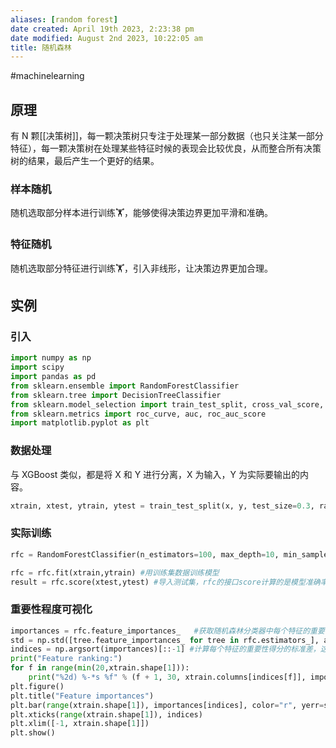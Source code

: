 ```yaml
---
aliases: [random forest]
date created: April 19th 2023, 2:23:38 pm
date modified: August 2nd 2023, 10:22:05 am
title: 随机森林
---
```

#machinelearning

## 原理
有 N 颗[[决策树]]，每一颗决策树只专注于处理某一部分数据（也只关注某一部分特征），每一颗决策树在处理某些特征时候的表现会比较优良，从而整合所有决策树的结果，最后产生一个更好的结果。

### 样本随机
随机选取部分样本进行训练🏋️，能够使得决策边界更加平滑和准确。

### 特征随机
随机选取部分特征进行训练🏋️，引入非线形，让决策边界更加合理。

## 实例
### 引入
```python
import numpy as np  
import scipy  
import pandas as pd  
from sklearn.ensemble import RandomForestClassifier  
from sklearn.tree import DecisionTreeClassifier  
from sklearn.model_selection import train_test_split, cross_val_score, GridSearchCV  
from sklearn.metrics import roc_curve, auc, roc_auc_score  
import matplotlib.pyplot as plt
```

### 数据处理
与 XGBoost 类似，都是将 X 和 Y 进行分离，X 为输入，Y 为实际要输出的内容。
```python
xtrain, xtest, ytrain, ytest = train_test_split(x, y, test_size=0.3, random_state=seed)
```

### 实际训练
```python
rfc = RandomForestClassifier(n_estimators=100, max_depth=10, min_samples_split=2, min_samples_leaf=1, random_state=42) #实例化

rfc = rfc.fit(xtrain,ytrain) #用训练集数据训练模型  
result = rfc.score(xtest,ytest) #导入测试集，rfc的接口score计算的是模型准确率accuracy
```

### 重要性程度可视化
```python
importances = rfc.feature_importances_   #获取随机森林分类器中每个特征的重要性得分，存储在`importances`数组中。
std = np.std([tree.feature_importances_ for tree in rfc.estimators_], axis=0) #计算每个特征的重要性得分的标准差，这个标准差可以反映特征重要性得分的稳定性。这里使用了随机森林中每棵树中特征重要性得分的标准差的平均值作为特征重要性得分的标准差。
indices = np.argsort(importances)[::-1] #计算每个特征的重要性得分的标准差，这个标准差可以反映特征重要性得分的稳定性。这里使用了随机森林中每棵树中特征重要性得分的标准差的平均值作为特征重要性得分的标准差。
print("Feature ranking:")  
for f in range(min(20,xtrain.shape[1])):  
	print("%2d) %-*s %f" % (f + 1, 30, xtrain.columns[indices[f]], importances[indices[f]]))# Plot the feature importances of the forest  
plt.figure()  
plt.title("Feature importances")  
plt.bar(range(xtrain.shape[1]), importances[indices], color="r", yerr=std[indices], align="center")  
plt.xticks(range(xtrain.shape[1]), indices)  
plt.xlim([-1, xtrain.shape[1]])  
plt.show()
```